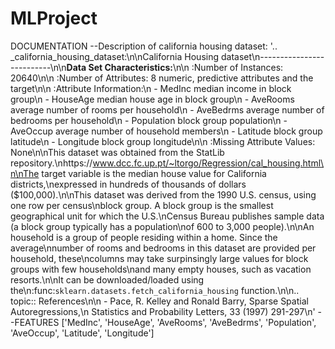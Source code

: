 # MLProject
DOCUMENTATION
--Description of california housing dataset:
'.. _california_housing_dataset:\n\nCalifornia Housing dataset\n--------------------------\n\n**Data Set Characteristics:**\n\n    :Number of Instances: 20640\n\n    :Number of Attributes: 8 numeric, predictive attributes and the target\n\n    :Attribute Information:\n        - MedInc        median income in block group\n        - HouseAge      median house age in block group\n        - AveRooms      average number of rooms per household\n        - AveBedrms     average number of bedrooms per household\n        - Population    block group population\n        - AveOccup      average number of household members\n        - Latitude      block group latitude\n        - Longitude     block group longitude\n\n    :Missing Attribute Values: None\n\nThis dataset was obtained from the StatLib repository.\nhttps://www.dcc.fc.up.pt/~ltorgo/Regression/cal_housing.html\n\nThe target variable is the median house value for California districts,\nexpressed in hundreds of thousands of dollars ($100,000).\n\nThis dataset was derived from the 1990 U.S. census, using one row per census\nblock group. A block group is the smallest geographical unit for which the U.S.\nCensus Bureau publishes sample data (a block group typically has a population\nof 600 to 3,000 people).\n\nAn household is a group of people residing within a home. Since the average\nnumber of rooms and bedrooms in this dataset are provided per household, these\ncolumns may take surpinsingly large values for block groups with few households\nand many empty houses, such as vacation resorts.\n\nIt can be downloaded/loaded using the\n:func:`sklearn.datasets.fetch_california_housing` function.\n\n.. topic:: References\n\n    - Pace, R. Kelley and Ronald Barry, Sparse Spatial Autoregressions,\n      Statistics and Probability Letters, 33 (1997) 291-297\n'
--FEATURES
['MedInc', 'HouseAge', 'AveRooms', 'AveBedrms', 'Population', 'AveOccup', 'Latitude', 'Longitude']